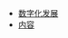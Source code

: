 <!-- _sidebar.md -->

* [数字化发展](%E6%95%B0%E5%AD%97%E5%8C%96%E5%8F%91%E5%B1%95/index.md)
* [内容](%E6%95%B0%E5%AD%97%E5%8C%96%E5%8F%91%E5%B1%95/nr.md)